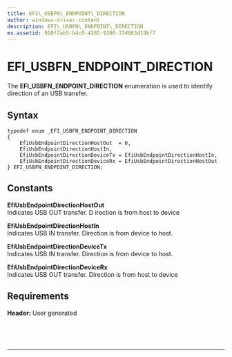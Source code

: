 ```yaml
---
title: EFI\_USBFN\_ENDPOINT\_DIRECTION
author: windows-driver-content
description: EFI\_USBFN\_ENDPOINT\_DIRECTION
ms.assetid: 910f7ab5-b4c0-4385-9306-37d863d19bf7
---
```


# EFI\_USBFN\_ENDPOINT\_DIRECTION


The **EFI\_USBFN\_ENDPOINT\_DIRECTION** enumeration is used to identify direction of an USB transfer.

## Syntax


``` syntax
typedef enum _EFI_USBFN_ENDPOINT_DIRECTION 
{
    EfiUsbEndpointDirectionHostOut  = 0,
    EfiUsbEndpointDirectionHostIn,
    EfiUsbEndpointDirectionDeviceTx = EfiUsbEndpointDirectionHostIn,
    EfiUsbEndpointDirectionDeviceRx = EfiUsbEndpointDirectionHostOut
} EFI_USBFN_ENDPOINT_DIRECTION;
```

## Constants


<a href="" id="efiusbendpointdirectionhostout"></a>**EfiUsbEndpointDirectionHostOut**  
Indicates USB OUT transfer. D irection is from host to device

<a href="" id="efiusbendpointdirectionhostin"></a>**EfiUsbEndpointDirectionHostIn**  
Indicates USB IN transfer. Direction is from device to host.

<a href="" id="efiusbendpointdirectiondevicetx"></a>**EfiUsbEndpointDirectionDeviceTx**  
Indicates USB IN transfer. Direction is from device to host.

<a href="" id="efiusbendpointdirectiondevicerx"></a>**EfiUsbEndpointDirectionDeviceRx**  
Indicates USB OUT transfer. Direction is from host to device

## Requirements


**Header:** User generated

 

 


--------------------


